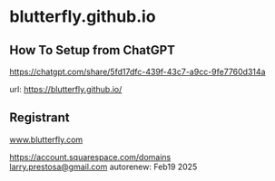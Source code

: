 # blutterfly.github.io

## How To Setup from ChatGPT
https://chatgpt.com/share/5fd17dfc-439f-43c7-a9cc-9fe7760d314a

url: https://blutterfly.github.io/

## Registrant
www.blutterfly.com

https://account.squarespace.com/domains  
larry.prestosa@gmail.com
autorenew:  Feb19 2025

